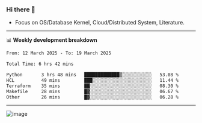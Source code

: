 ### Hi there 👋
<!-- * Daily Meditation via Leetcode/Competitive-Programming. -->
* Focus on OS/Database Kernel, Cloud/Distributed System, Literature.

-------

📊 **Weekly development breakdown**
<!--START_SECTION:waka-->

```txt
From: 12 March 2025 - To: 19 March 2025

Total Time: 6 hrs 42 mins

Python       3 hrs 48 mins   █████████████▒░░░░░░░░░░░   53.08 %
HCL          49 mins         ███░░░░░░░░░░░░░░░░░░░░░░   11.44 %
Terraform    35 mins         ██░░░░░░░░░░░░░░░░░░░░░░░   08.30 %
Makefile     28 mins         █▓░░░░░░░░░░░░░░░░░░░░░░░   06.67 %
Other        26 mins         █▓░░░░░░░░░░░░░░░░░░░░░░░   06.28 %
```

<!--END_SECTION:waka-->

-------

<!-- [![Leetcode Stats](https://leetcard.jacoblin.cool/hzhang413?font=Fira+Mono)](https://leetcode.com/fxrc) -->
![image](./cyberpunk-ghost-in-the-shell.gif)
<!--![image](./gis-archive.png)-->
